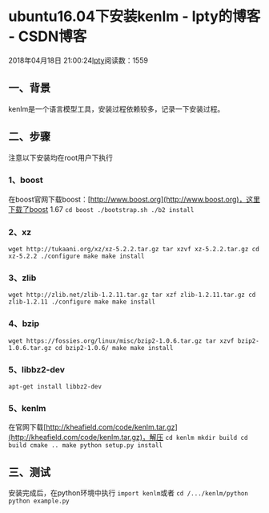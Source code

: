 
# ubuntu16.04下安装kenlm - lpty的博客 - CSDN博客

2018年04月18日 21:00:24[lpty](https://me.csdn.net/sinat_33741547)阅读数：1559



## 一、背景
kenlm是一个语言模型工具，安装过程依赖较多，记录一下安装过程。
## 二、步骤
注意以下安装均在root用户下执行
### 1、boost
在boost官网下载boost：[http://www.boost.org](http://www.boost.org)，这里下载了boost 1.67
`cd boost
./bootstrap.sh
./b2 install`
### 2、xz
`wget http://tukaani.org/xz/xz-5.2.2.tar.gz
tar xzvf xz-5.2.2.tar.gz
cd xz-5.2.2
./configure
make
make install`
### 3、zlib
`wget http://zlib.net/zlib-1.2.11.tar.gz
tar xzf zlib-1.2.11.tar.gz
cd zlib-1.2.11
./configure
make
make install`
### 4、bzip
`wget https://fossies.org/linux/misc/bzip2-1.0.6.tar.gz
tar xzvf bzip2-1.0.6.tar.gz
cd bzip2-1.0.6/
make
make install`
### 5、libbz2-dev
`apt-get install libbz2-dev`
### 5、kenlm
在官网下载[http://kheafield.com/code/kenlm.tar.gz](http://kheafield.com/code/kenlm.tar.gz)，解压
`cd kenlm
mkdir build
cd build
cmake ..
make
python setup.py install`
## 三、测试
安装完成后，在python环境中执行
`import kenlm`或者
`cd /.../kenlm/python
python example.py`

